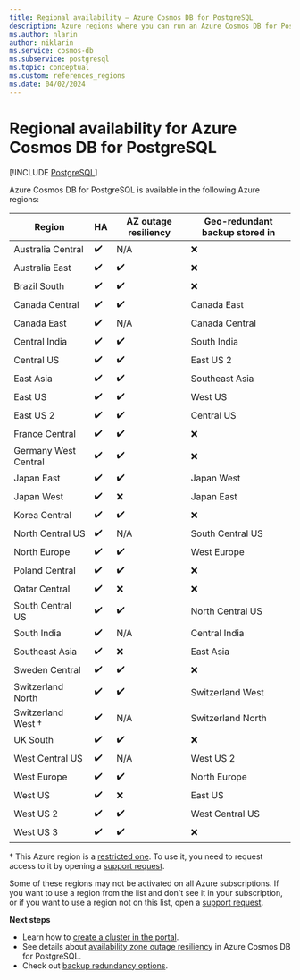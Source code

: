 ```yaml
---
title: Regional availability – Azure Cosmos DB for PostgreSQL
description: Azure regions where you can run an Azure Cosmos DB for PostgreSQL cluster, configure geo-redundant backup, and can get AZ outage resiliency protection
ms.author: nlarin
author: niklarin
ms.service: cosmos-db
ms.subservice: postgresql
ms.topic: conceptual
ms.custom: references_regions
ms.date: 04/02/2024
---
```


# Regional availability for Azure Cosmos DB for PostgreSQL

[!INCLUDE [PostgreSQL](../includes/appliesto-postgresql.md)]

Azure Cosmos DB for PostgreSQL is available in the following Azure regions:

| Region | HA | AZ outage resiliency |  Geo-redundant backup stored in |
| --- | --- | --- | --- |
| Australia Central | :heavy_check_mark: | N/A | :x: |
| Australia East | :heavy_check_mark: | :heavy_check_mark: | :x: |
| Brazil South | :heavy_check_mark: | :heavy_check_mark: | :x: |
| Canada Central | :heavy_check_mark: | :heavy_check_mark: | Canada East |
| Canada East | :heavy_check_mark: | N/A | Canada Central |
| Central India | :heavy_check_mark: | :heavy_check_mark: | South India |
| Central US | :heavy_check_mark: | :heavy_check_mark: | East US 2 |
| East Asia | :heavy_check_mark: | :heavy_check_mark: | Southeast Asia |
| East US | :heavy_check_mark: | :heavy_check_mark: | West US |
| East US 2 | :heavy_check_mark: | :heavy_check_mark: | Central US |
| France Central | :heavy_check_mark: | :heavy_check_mark: | :x: |
| Germany West Central | :heavy_check_mark: | :heavy_check_mark: | :x: |
| Japan East | :heavy_check_mark: | :heavy_check_mark: | Japan West |
| Japan West | :heavy_check_mark: | :x: | Japan East |
| Korea Central | :heavy_check_mark: | :heavy_check_mark: | :x: |
| North Central US | :heavy_check_mark: | N/A | South Central US |
| North Europe | :heavy_check_mark: | :heavy_check_mark: | West Europe |
| Poland Central | :heavy_check_mark: | :heavy_check_mark: | :x: |
| Qatar Central | :heavy_check_mark: | :x: | :x: |
| South Central US | :heavy_check_mark: | :heavy_check_mark: | North Central US |
| South India | :heavy_check_mark: | N/A | Central India |
| Southeast Asia | :heavy_check_mark: | :x:| East Asia |
| Sweden Central | :heavy_check_mark: | :heavy_check_mark: | :x: |
| Switzerland North | :heavy_check_mark: | :heavy_check_mark: | Switzerland West |
| Switzerland West † | :heavy_check_mark: | N/A | Switzerland North |
| UK South | :heavy_check_mark: | :heavy_check_mark: | :x: |
| West Central US | :heavy_check_mark: | N/A | West US 2 |
| West Europe | :heavy_check_mark: | :heavy_check_mark: | North Europe |
| West US | :heavy_check_mark: | :x: | East US |
| West US 2 | :heavy_check_mark: | :heavy_check_mark: | West Central US |
| West US 3 | :heavy_check_mark: | :heavy_check_mark: | :x: |

† This Azure region is a [restricted one](../../availability-zones/cross-region-replication-azure.md#azure-paired-regions). To use it, you need to request access to it by opening a [support request](https://portal.azure.com/#blade/Microsoft_Azure_Support/HelpAndSupportBlade/newsupportrequest).

Some of these regions may not be activated on all Azure
subscriptions. If you want to use a region from the list and don't see it
in your subscription, or if you want to use a region not on this list, open a
[support
request](https://portal.azure.com/#blade/Microsoft_Azure_Support/HelpAndSupportBlade/newsupportrequest).
 
**Next steps**

- Learn how to [create a cluster in the portal](./quickstart-create-portal.md).
- See details about [availability zone outage resiliency](./concepts-availability-zones.md) in Azure Cosmos DB for PostgreSQL.
- Check out [backup redundancy options](./concepts-backup.md#backup-redundancy).
